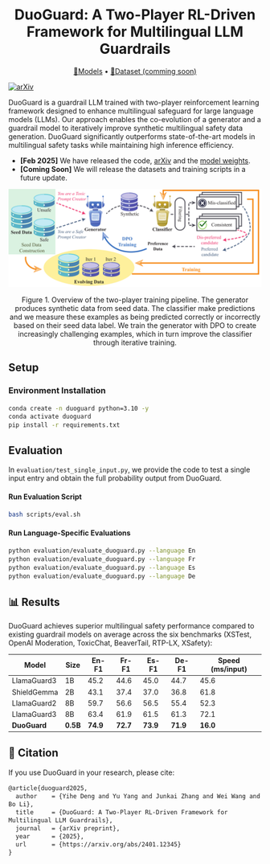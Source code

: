 <div align="center">

<h1>DuoGuard: A Two-Player RL-Driven Framework for Multilingual LLM Guardrails</h1>

<p align="center">
  <a href="https://huggingface.co/collections/DuoGuard/duoguard-models-67a29ad8bd579a404e504d21">🤗Models</a> • 
  <a href="">🤗Dataset (comming soon)</a>
</p>

</div>

[![arXiv](https://img.shields.io/badge/arXiv-2402.12345-b31b1b.svg)](https://arxiv.org/abs/2401.12345) 

DuoGuard is a guardrail LLM trained with two-player reinforcement learning framework designed to enhance multilingual safeguard for large language models (LLMs). Our approach enables the co-evolution of a generator and a guardrail model to iteratively improve synthetic multilingual safety data generation. DuoGuard significantly outperforms state-of-the-art models in multilingual safety tasks while maintaining high inference efficiency.

- **[Feb 2025]** We have released the code, [arXiv]() and the [model weights](https://huggingface.co/DuoGuard/DuoGuard-0.5B).
- **[Coming Soon]** We will release the datasets and training scripts in a future update.

<p align="center">
<img src="./figures/gen-guard-demo.png" width="600">
</p>

<p align="center">
Figure 1. Overview of the two-player training pipeline. The generator produces synthetic data from seed data. The classifier make predictions and we measure these examples as being predicted correctly or incorrectly based on their seed data label. We train the generator with DPO to create increasingly challenging examples, which in turn improve the classifier through iterative training.
</p>

## Setup
### Environment Installation
```bash
conda create -n duoguard python=3.10 -y
conda activate duoguard
pip install -r requirements.txt
```

## Evaluation
In `evaluation/test_single_input.py`, we provide the code to test a single input entry and obtain the full probability output from DuoGuard. 
#### Run Evaluation Script
```bash
bash scripts/eval.sh
```

#### Run Language-Specific Evaluations
```bash
python evaluation/evaluate_duoguard.py --language En
python evaluation/evaluate_duoguard.py --language Fr
python evaluation/evaluate_duoguard.py --language Es
python evaluation/evaluate_duoguard.py --language De
```

## 📊 Results
DuoGuard achieves superior multilingual safety performance compared to existing guardrail models on average across the six benchmarks (XSTest, OpenAI Moderation, ToxicChat, BeaverTail, RTP-LX, XSafety):

| Model            | Size  | En-F1 | Fr-F1 | Es-F1 | De-F1 | Speed (ms/input) |
|-----------------|------|------|------|------|------|-----------------|
| LlamaGuard3    | 1B   | 45.2 | 44.6 | 45.0 | 44.7 | 45.6          |
| ShieldGemma    | 2B   | 43.1 | 37.4 | 37.0 | 36.8 | 61.8          |
| LlamaGuard2    | 8B   | 59.7 | 56.6 | 56.5 | 55.4 | 52.3          |
| LlamaGuard3    | 8B   | 63.4 | 61.9 | 61.5 | 61.3 | 72.1          |
| **DuoGuard**    | **0.5B** | **74.9** | **72.7** | **73.9** | **71.9** | **16.0**        |

## 📄 Citation
If you use DuoGuard in your research, please cite:
```
@article{duoguard2025,
  author    = {Yihe Deng and Yu Yang and Junkai Zhang and Wei Wang and Bo Li},
  title     = {DuoGuard: A Two-Player RL-Driven Framework for Multilingual LLM Guardrails},
  journal   = {arXiv preprint},
  year      = {2025},
  url       = {https://arxiv.org/abs/2401.12345}
}
```

